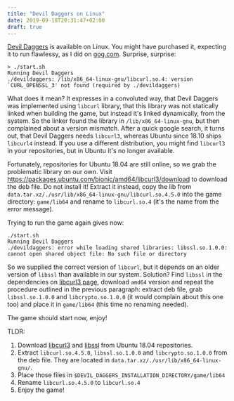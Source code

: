 ```yaml
---
title: "Devil Daggers on Linux"
date: 2019-09-18T20:31:47+02:00
draft: true
---
```

[Devil Daggers](https://devildaggers.com/) is available on Linux. You might have purchased it, expecting it to run flawlessy, as I did on [gog.com](https://www.gog.com/). Surprise, surprise:

```
> ./start.sh
Running Devil Daggers
./devildaggers: /lib/x86_64-linux-gnu/libcurl.so.4: version `CURL_OPENSSL_3' not found (required by ./devildaggers)
```

What does it mean? It expresses in a convoluted way, that Devil Daggers was implemented using `libcurl` library, that this library was not statically linked when building the game, but instead it's linked dynamically, from the system. So the linker found the library in `/lib/x86_64-linux-gnu`, but then complained about a version mismatch. After a quick google search, it turns out, that Devil Daggers needs `libcurl3`, whereas Ubuntu since 18.10 ships `libcurl4` instead. If you use a different distribution, you might find `libcurl3` in your repositories, but in Ubuntu it's no longer available.

Fortunately, repositories for Ubuntu 18.04 are still online, so we grab the problematic library on our own. Visit https://packages.ubuntu.com/bionic/amd64/libcurl3/download to download the deb file. Do not install it! Extract it instead, copy the lib from `data.tar.xz/./usr/lib/x86_64-linux-gnu/libcurl.so.4.5.0` into the game directory: `game/lib64` and rename to `libcurl.so.4` (it's the name from the error message).

Trying to run the game again gives now:
```
./start.sh
Running Devil Daggers
./devildaggers: error while loading shared libraries: libssl.so.1.0.0: cannot open shared object file: No such file or directory
```

So we supplied the correct version of `libcurl`, but it depends on an older version of `libssl` than available in our system. Solution? Find `libssl` in the dependencies on [libcurl3 page](https://packages.ubuntu.com/bionic/libcurl3), download `amd64` version and repeat the procedure outlined in the previous paragraph: extract deb file, grab `libssl.so.1.0.0` and `libcrypto.so.1.0.0` (it would complain about this one too) and place it in `game/lib64` (this time no renaming needed).

The game should start now, enjoy!

TLDR:

1. Download [libcurl3](http://de.archive.ubuntu.com/ubuntu/pool/universe/c/curl3/libcurl3_7.58.0-2ubuntu2_amd64.deb) and [libssl](http://security.ubuntu.com/ubuntu/pool/main/o/openssl1.0/libssl1.0.0_1.0.2n-1ubuntu5.3_amd64.deb) from Ubuntu 18.04 repositories.
2. Extract `libcurl.so.4.5.0`, `libssl.so.1.0.0` and `libcrypto.so.1.0.0` from the deb file. They are located in `data.tar.xz/./usr/lib/x86_64-linux-gnu/`.
3. Place those files in `$DEVIL_DAGGERS_INSTALLATION_DIRECTORY/game/lib64`
4. Rename `libcurl.so.4.5.0` to `libcurl.so.4` 
5. Enjoy the game!
